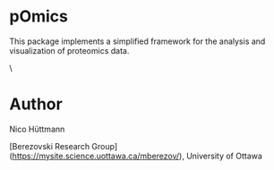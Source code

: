 
# pOmics

This package implements a simplified framework for the analysis and visualization of proteomics data.


\

# Author

Nico Hüttmann

[Berezovski Research Group] (https://mysite.science.uottawa.ca/mberezov/), University of Ottawa
